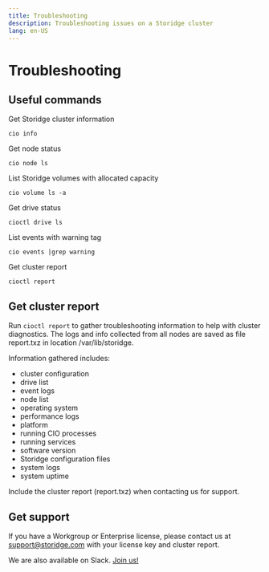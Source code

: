 ```yaml
---
title: Troubleshooting
description: Troubleshooting issues on a Storidge cluster
lang: en-US
---
```


# Troubleshooting

## Useful commands

Get Storidge cluster information
```
cio info
```

Get node status
```
cio node ls
```

List Storidge volumes with allocated capacity
```
cio volume ls -a
```

Get drive status
```
cioctl drive ls
```

List events with warning tag
```
cio events |grep warning
```

Get cluster report
```
cioctl report
```

## Get cluster report

Run `cioctl report` to gather troubleshooting information to help with cluster diagnostics. The logs and info collected from all nodes are saved as file report.txz in location /var/lib/storidge.

Information gathered includes:
- cluster configuration
- drive list
- event logs
- node list
- operating system
- performance logs
- platform
- running CIO processes
- running services
- software version
- Storidge configuration files
- system logs
- system uptime

Include the cluster report (report.txz) when contacting us for support.

## Get support

If you have a Workgroup or Enterprise license, please contact us at support@storidge.com with your license key and cluster report.

We are also available on Slack. [Join us!](https://storidge.com/join-cio-slack/)
